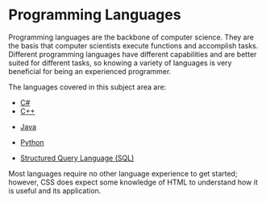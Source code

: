 # Programming Languages

Programming languages are the backbone of computer science. They are the basis that computer scientists execute functions and accomplish tasks. Different programming languages have different capabilities and are better suited for different tasks, so knowing a variety of languages is very beneficial for being an experienced programmer.

The languages covered in this subject area are:

* [C#](/ProgrammingLanguages/C%23/README.md)
* [C++](/ProgrammingLanguages/CPP/README.md)
<!-- * [Cascading Styling Sheets (CSS)](/ProgrammingLanguages/CSS/README.md) -->
<!-- * [HyperText Markup Language (HTML)](/ProgrammingLanguages/HTML/README.md) -->
* [Java](/ProgrammingLanguages/Java/README.md)
<!-- * [Javascript](/ProgrammingLanguages/Javascript/README.md) -->
<!-- * [Matrix Laboratory (MATLAB)](/ProgrammingLanguages/MATLAB/README.md) -->
* [Python](/ProgrammingLanguages/Python/README.md)
<!-- * [R](/ProgrammingLanguages/R/README.md) -->
* [Structured Query Language (SQL)](/ProgrammingLanguages/SQL/README.md)
<!-- * [Swift](/ProgrammingLanguages/Swift/README.md) -->

Most languages require no other language experience to get started; however, CSS does expect some knowledge of HTML to understand how it is useful and its application.